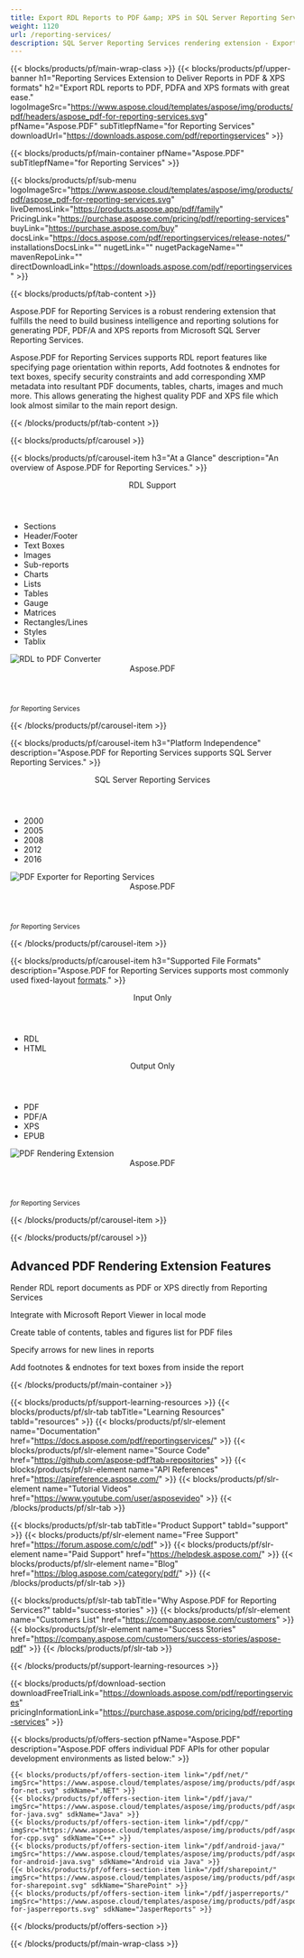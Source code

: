 ```yaml
---
title: Export RDL Reports to PDF &amp; XPS in SQL Server Reporting Services 
weight: 1120
url: /reporting-services/ 
description: SQL Server Reporting Services rendering extension - Export PDF PDF/A and XPS reports containing tables charts and images from SQL Server
---
```


{{< blocks/products/pf/main-wrap-class >}}
{{< blocks/products/pf/upper-banner h1="Reporting Services Extension to Deliver Reports in PDF & XPS formats" h2="Export RDL reports to PDF, PDFA and XPS formats with great ease." logoImageSrc="https://www.aspose.cloud/templates/aspose/img/products/pdf/headers/aspose_pdf-for-reporting-services.svg" pfName="Aspose.PDF" subTitlepfName="for Reporting Services" downloadUrl="https://downloads.aspose.com/pdf/reportingservices" >}}

{{< blocks/products/pf/main-container pfName="Aspose.PDF" subTitlepfName="for Reporting Services" >}}

{{< blocks/products/pf/sub-menu logoImageSrc="https://www.aspose.cloud/templates/aspose/img/products/pdf/aspose_pdf-for-reporting-services.svg" liveDemosLink="https://products.aspose.app/pdf/family" PricingLink="https://purchase.aspose.com/pricing/pdf/reporting-services" buyLink="https://purchase.aspose.com/buy" docsLink="https://docs.aspose.com/pdf/reportingservices/release-notes/" installationsDocsLink="" nugetLink="" nugetPackageName="" mavenRepoLink="" directDownloadLink="https://downloads.aspose.com/pdf/reportingservices" >}}

{{< blocks/products/pf/tab-content >}}
<p>
 Aspose.PDF for Reporting Services is a robust rendering extension that fulfills the need to build business intelligence and reporting solutions for generating PDF, PDF/A and XPS reports from Microsoft SQL Server Reporting Services.
</p>

<p>
 Aspose.PDF for Reporting Services supports RDL report features like specifying page orientation within reports, Add footnotes &amp; endnotes for text boxes, specify security constraints and add corresponding XMP metadata into resultant PDF documents, tables, charts, images and much more. This allows generating the highest quality PDF and XPS file which look almost similar to the main report design.
</p>

{{< /blocks/products/pf/tab-content >}}

<!--Diagrams Start-->
{{< blocks/products/pf/carousel >}}

{{< blocks/products/pf/carousel-item h3="At a Glance" description="An overview of Aspose.PDF for Reporting Services." >}}
<div class="diagram1 d1-rs">
 <div class="d1-row">
  <div class="d1-col d1-left">
   <header>
    <i class="fa fa-file-image-o">
    </i>
    RDL Support
   </header>
   <ul>
    <li>
     Sections
    </li>
    <li>
     Header/Footer
    </li>
    <li>
     Text Boxes
    </li>
    <li>
     Images
    </li>
    <li>
     Sub-reports
    </li>
    <li>
     Charts
    </li>
    <li>
     Lists
    </li>
    <li>
     Tables
    </li>
    <li>
     Gauge
    </li>
    <li>
     Matrices
    </li>
    <li>
     Rectangles/Lines
    </li>
    <li>
     Styles
    </li>
    <li>
     Tablix
    </li>
   </ul>
  </div>
  <!--/left-->
  <div class="d1-col d1-right">
  </div>
  <!--/right-->
 </div>
 <!--/row-->
 <div class="d1-logo">
  <img alt="RDL to PDF Converter" src="https://www.aspose.cloud/templates/aspose/img/products/pdf/aspose_pdf-for-reporting-services.svg"/>
  <header>
   Aspose.PDF
  </header>
  <footer>
   <small>
    <em>
     for
    </em>
    Reporting Services
   </small>
  </footer>
 </div>
 <!--/logo-->
</div>

{{< /blocks/products/pf/carousel-item >}}

{{< blocks/products/pf/carousel-item h3="Platform Independence" description="Aspose.PDF for Reporting Services supports SQL Server Reporting Services." >}}
<div class="diagram1 d1-rs">
 <div class="d1-row">
  <div class="d1-col d1-left">
  </div>
  <!--/left-->
  <div class="d1-col d1-right">
   <header style="padding-left: 0px;">
    <i class="fa fa-cubes">
    </i>
    SQL Server Reporting Services
   </header>
   <ul>
    <li>
     2000
    </li>
    <li>
     2005
    </li>
    <li>
     2008
    </li>
    <li>
     2012
    </li>
    <li>
     2016
    </li>
   </ul>
  </div>
  <!--/right-->
 </div>
 <!--/row-->
 <div class="d1-logo">
  <img alt="PDF Exporter for Reporting Services" src="https://www.aspose.cloud/templates/aspose/img/products/pdf/aspose_pdf-for-reporting-services.svg"/>
  <header>
   Aspose.PDF
  </header>
  <footer>
   <small>
    <em>
     for
    </em>
    Reporting Services
   </small>
  </footer>
 </div>
 <!--/logo-->
</div>

{{< /blocks/products/pf/carousel-item >}}

{{< blocks/products/pf/carousel-item h3="Supported File Formats" description="Aspose.PDF for Reporting Services supports most commonly used fixed-layout [formats](https://docs.aspose.com/pdf/reportingservices/supported-file-formats/)." >}}
<div class="diagram1 d2 d1-rs">
 <div class="d1-row">
  <div class="d1-col d1-left">
   <header>
    <i class="fa fa-long-arrow-down">
    </i>
    Input Only
   </header>
   <ul>
    <li>
     RDL
    </li>
    <li>
     HTML
    </li>
   </ul>
  </div>
  <!--/left-->
  <div class="d1-col d1-right">
   <header>
    <i class="fa fa-mail-forward">
    </i>
    Output Only
   </header>
   <ul>
    <li>
     PDF
    </li>
    <li>
     PDF/A
    </li>
    <li>
     XPS
    </li>
    <li>
     EPUB
    </li>
   </ul>
  </div>
  <!--/right-->
 </div>
 <!--/row-->
 <div class="d1-logo">
  <img alt="PDF Rendering Extension" src="https://www.aspose.cloud/templates/aspose/img/products/pdf/aspose_pdf-for-reporting-services.svg"/>
  <header>
   Aspose.PDF
  </header>
  <footer>
   <small>
    <em>
     for
    </em>
    Reporting Services
   </small>
  </footer>
 </div>
 <!--/logo-->
</div>

{{< /blocks/products/pf/carousel-item >}}

{{< /blocks/products/pf/carousel >}}
<!--Diagrams End-->

<!--Feature-section Start-->
<div class="container-fluid features-section bg-gray singleproduct">
 <a class="anchor" id="features" name="features">
 </a>
 <div class="row">
  <div class="container">
   <h2 class="pr-ft">
    Advanced PDF Rendering Extension Features
   </h2>
   <p>
   </p>
   <div class="col-lg-4">
    <em class="fa fa-file-pdf-o ico-blue fa-2x col-lg-2">
    </em>
    <p class="col-lg-10">
     Render RDL report documents as PDF or XPS directly from Reporting Services
    </p>
   </div>
   <div class="col-lg-4">
    <em class="fa fa-cog ico-blue fa-2x col-lg-2">
    </em>
    <p class="col-lg-10">
     Integrate with Microsoft Report Viewer in local mode
    </p>
   </div>
   <div class="col-lg-4">
    <em class="fa fa-list-alt ico-blue fa-2x col-lg-2">
    </em>
    <p class="col-lg-10">
     Create table of contents, tables and figures list for PDF files
    </p>
   </div>
   <div class="col-lg-4">
    <em class="fa fa-exchange ico-blue fa-2x col-lg-2">
    </em>
    <p class="col-lg-10">
     Specify arrows for new lines in reports
    </p>
   </div>
   <div class="col-lg-4">
    <em class="fa fa-sticky-note-o ico-blue fa-2x col-lg-2">
    </em>
    <p class="col-lg-10">
     Add footnotes &amp; endnotes for text boxes from inside the report
    </p>
   </div>
   <!--

<div class="col-lg-4"><em class="fa fa-file-code-o ico-blue fa-2x col-lg-2"> </em>

<p class="col-lg-10">Render HTML code within textboxes in HTML rather than standard plain text</p>

</div>

-->
   <div class="col-lg-4">
    <em class="fa fa-line-chart ico-blue fa-2x col-lg-2">
    </em>
    <p class="col-lg-10">
     Explicitly specify the orientation of each page within reports
    </p>
   </div>
   <div class="col-lg-4">
    <em class="fa fa-lock ico-blue fa-2x col-lg-2">
    </em>
    <p class="col-lg-10">
     Specify security constraints for the resultant document
    </p>
   </div>
   <div class="col-lg-4">
    <em class="fa fa-font ico-blue fa-2x col-lg-2">
    </em>
    <p class="col-lg-10">
     Embed font information into the resultant file
    </p>
   </div>
   <div class="col-lg-4">
    <em class="fa fa-file-excel-o ico-blue fa-2x col-lg-2">
    </em>
    <p class="col-lg-10">
     Specify page size information for the resultant PDF &amp; XPS
    </p>
   </div>
   <div class="col-lg-4">
    <em class="fa fa-server ico-blue fa-2x col-lg-2">
    </em>
    <p class="col-lg-10">
     Add corresponding XMP metadata into resultant PDF documents
    </p>
   </div>
   <div class="col-lg-4">
    <em class="fa fa-file-pdf-o ico-blue fa-2x col-lg-2">
    </em>
    <p class="col-lg-10">
     Create PDF/A compliant documents
    </p>
   </div>
   <div class="col-lg-4">
    <em class="fa fa-expand ico-blue fa-2x col-lg-2">
    </em>
    <p class="col-lg-10">
     Set the page margin size information for produced PDF documents
    </p>
   </div>
   <div class="col-lg-12">
    <h2 class="h2title">
     Broad RDL Support
    </h2>
    <p>
     Aspose.PDF for Reporting Services supports the RDL specification. So no need to customize or redesign existing reports to work with the extension. One can use any RDL report designer of his choice and the exported report will be exactly similar as designed.
    </p>
    <!-- 

<p>Aspose.PDF for Reporting Services supports the following RDL elements:</p>

<div class="col-lg-4">

<ul class="unstyled">

<li>Sections</li>

<li>Headers</li>

<li>Footers</li>

<li>Textboxes</li>

</ul>

</div>

<div class="col-lg-4">

<ul class="unstyled">

<li>Images</li>

<li>Charts</li>

<li>Lists</li>

<li>Tables</li>

</ul>

</div>

<div class="col-lg-4">

<ul class="unstyled">

<li>Matrices</li>

<li>Styles</li>

<li>Rectangles</li>

<li>Lines</li>

</ul>

</div>

-->
   </div>
   <div class="col-lg-12">
    <h2 class="h2title">
     Parametric Support
    </h2>
    <p>
     You can specify many configuration parameters that have an effect on how Aspose.PDF for Reporting Services generates documents. The following list defines a handful of the many parameters supported by Aspose.PDF for Reporting Services.
    </p>
    <div class="col-lg-3">
     <ul class="unstyled">
      <li>
       Page orientation
      </li>
      <li>
       HTML formatting
      </li>
      <li>
       Security settings
      </li>
      <li>
       Row across pages
      </li>
     </ul>
    </div>
    <div class="col-lg-3">
     <ul class="unstyled">
      <li>
       IsFont Embedded
      </li>
      <li>
       Page Margin Size
      </li>
      <li>
       Page size
      </li>
      <li>
       XMP MetaData
      </li>
     </ul>
    </div>
    <div class="col-lg-3">
     <ul class="unstyled">
      <li>
       PDF conformance
      </li>
      <li>
       List Section
      </li>
      <li>
       Footnote or endnote
      </li>
      <li>
       Line arrows
      </li>
     </ul>
    </div>
    <div class="col-lg-3">
     <ul class="unstyled">
      <li>
       Page Rotating Angle
      </li>
      <li>
       PDF Compression
      </li>
      <li>
       Text Alignment Options
      </li>
     </ul>
    </div>
   </div>
   <div class="col-lg-12">
    <h2 class="h2title">
     Integration with Microsoft Report Viewer
    </h2>
    <p>
     Aspose.PDF for Reporting Services can easily be integrated with Microsoft Report viewer where the Report Viewer can generate reports independently using a built-in engine (local mode), or it can display reports that are generated through Microsoft SQL Server Reporting Services Report Server (remote mode).
    </p>
   </div>
   <div class="col-lg-12">
    <h2 class="h2title">
     Generate PDF/A Compliant Documents
    </h2>
    <p>
     Aspose.PDF for Reporting Services supports certain configuration parameters that affect how the PDF document will be generated. Among these is
     <strong>
      PdfConformance
     </strong>
     , which can be used to generate the resultant PDF in PDF/A compliant format, if needed.
    </p>
   </div>
   <div class="col-lg-12">
    <h2 class="h2title">
     Adobe Acrobat Automation – Not Needed
    </h2>
    <p>
     Aspose.PDF for Reporting Services is built using managed code that can be installed and deployed as a single MSI installer or as a separator without needing Adobe Acrobat installed. It is easier and flexible to use compared to Adobe Acrobat automation.
    </p>
   </div>
  </div>
 </div>
</div>
<!--Feature-section End-->

{{< /blocks/products/pf/main-container >}}


{{< blocks/products/pf/support-learning-resources >}}
{{< blocks/products/pf/slr-tab tabTitle="Learning Resources" tabId="resources" >}}
{{< blocks/products/pf/slr-element name="Documentation" href="https://docs.aspose.com/pdf/reportingservices/" >}}
{{< blocks/products/pf/slr-element name="Source Code" href="https://github.com/aspose-pdf?tab=repositories" >}}
{{< blocks/products/pf/slr-element name="API References" href="https://apireference.aspose.com/" >}}
{{< blocks/products/pf/slr-element name="Tutorial Videos" href="https://www.youtube.com/user/asposevideo" >}}
{{< /blocks/products/pf/slr-tab >}}

{{< blocks/products/pf/slr-tab tabTitle="Product Support" tabId="support" >}}
{{< blocks/products/pf/slr-element name="Free Support" href="https://forum.aspose.com/c/pdf" >}}
{{< blocks/products/pf/slr-element name="Paid Support" href="https://helpdesk.aspose.com/" >}}
{{< blocks/products/pf/slr-element name="Blog" href="https://blog.aspose.com/category/pdf/" >}}
{{< /blocks/products/pf/slr-tab >}}

{{< blocks/products/pf/slr-tab tabTitle="Why Aspose.PDF for Reporting Services?" tabId="success-stories" >}}
{{< blocks/products/pf/slr-element name="Customers List" href="https://company.aspose.com/customers" >}}
{{< blocks/products/pf/slr-element name="Success Stories" href="https://company.aspose.com/customers/success-stories/aspose-pdf" >}}
{{< /blocks/products/pf/slr-tab >}}

{{< /blocks/products/pf/support-learning-resources >}}

{{< blocks/products/pf/download-section downloadFreeTrialLink="https://downloads.aspose.com/pdf/reportingservices" pricingInformationLink="https://purchase.aspose.com/pricing/pdf/reporting-services" >}}

{{< blocks/products/pf/offers-section pfName="Aspose.PDF" description="Aspose.PDF offers individual PDF APIs for other popular development environments as listed below:" >}}

    {{< blocks/products/pf/offers-section-item link="/pdf/net/" imgSrc="https://www.aspose.cloud/templates/aspose/img/products/pdf/aspose_pdf-for-net.svg" sdkName=".NET" >}}
    {{< blocks/products/pf/offers-section-item link="/pdf/java/" imgSrc="https://www.aspose.cloud/templates/aspose/img/products/pdf/aspose_pdf-for-java.svg" sdkName="Java" >}}
    {{< blocks/products/pf/offers-section-item link="/pdf/cpp/" imgSrc="https://www.aspose.cloud/templates/aspose/img/products/pdf/aspose_pdf-for-cpp.svg" sdkName="C++" >}}
    {{< blocks/products/pf/offers-section-item link="/pdf/android-java/" imgSrc="https://www.aspose.cloud/templates/aspose/img/products/pdf/aspose_pdf-for-android-java.svg" sdkName="Android via Java" >}}
    {{< blocks/products/pf/offers-section-item link="/pdf/sharepoint/" imgSrc="https://www.aspose.cloud/templates/aspose/img/products/pdf/aspose_pdf-for-sharepoint.svg" sdkName="SharePoint" >}}
    {{< blocks/products/pf/offers-section-item link="/pdf/jasperreports/" imgSrc="https://www.aspose.cloud/templates/aspose/img/products/pdf/aspose_pdf-for-jasperreports.svg" sdkName="JasperReports" >}}

{{< /blocks/products/pf/offers-section >}}

{{< /blocks/products/pf/main-wrap-class >}}